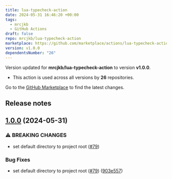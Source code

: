 ```yaml
---
title: lua-typecheck-action
date: 2024-05-31 16:46:20 +00:00
tags:
  - mrcjkb
  - GitHub Actions
draft: false
repo: mrcjkb/lua-typecheck-action
marketplace: https://github.com/marketplace/actions/lua-typecheck-action
version: v1.0.0
dependentsNumber: "26"
---
```



Version updated for **mrcjkb/lua-typecheck-action** to version **v1.0.0**.
- This action is used across all versions by **26** repositories.

Go to the [GitHub Marketplace](https://github.com/marketplace/actions/lua-typecheck-action) to find the latest changes.

## Release notes

## [1.0.0](https://github.com/mrcjkb/lua-typecheck-action/compare/v0.4.0...v1.0.0) (2024-05-31)


### ⚠ BREAKING CHANGES

* set default directory to project root ([#79](https://github.com/mrcjkb/lua-typecheck-action/issues/79))

### Bug Fixes

* set default directory to project root ([#79](https://github.com/mrcjkb/lua-typecheck-action/issues/79)) ([903e557](https://github.com/mrcjkb/lua-typecheck-action/commit/903e557390de6135588166f76e719b468076fa27))
